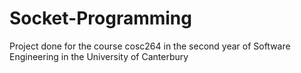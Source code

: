 # Socket-Programming
Project done for the course cosc264 in the second year of Software Engineering in the University of Canterbury
